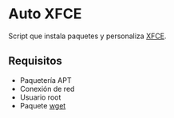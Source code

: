 # Auto XFCE
Script que instala paquetes y personaliza [XFCE](https://www.xfce.org/).

## Requisitos
- Paquetería APT
- Conexión de red
- Usuario root
- Paquete [wget](https://www.gnu.org/software/wget/)
